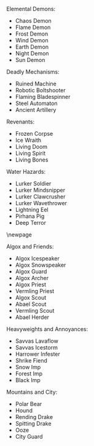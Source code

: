 Elemental Demons:

  - Chaos Demon
  - Flame Demon
  - Frost Demon
  - Wind Demon
  - Earth Demon
  - Night Demon
  - Sun Demon

Deadly Mechanisms:

  - Ruined Machine
  - Robotic Boltshooter
  - Flaming Bladespinner
  - Steel Automaton
  - Ancient Artillery

Revenants:

  - Frozen Corpse
  - Ice Wraith
  - Living Doom
  - Living Spirit
  - Living Bones

Water Hazards:

  - Lurker Soldier
  - Lurker Mindsnipper
  - Lurker Clawcrusher
  - Lurker Wavethrower
  - Lightning Eel
  - Pirhana Pig
  - Deep Terror

\newpage

Algox and Friends:

  - Algox Icespeaker
  - Algox Snowspeaker
  - Algox Guard
  - Algox Archer
  - Algox Priest
  - Vermling Priest
  - Algox Scout
  - Abael Scout
  - Vermling Scout
  - Abael Herder

Heavyweights and Annoyances:

  - Savvas Lavaflow
  - Savvas Icestorm
  - Harrower Infester
  - Shrike Fiend
  - Snow Imp
  - Forest Imp
  - Black Imp

Mountains and City:

  - Polar Bear
  - Hound
  - Rending Drake
  - Spitting Drake
  - Ooze
  - City Guard

